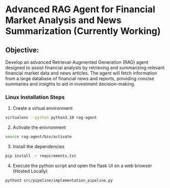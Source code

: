 # Advanced RAG Agent for Financial Market Analysis and News Summarization (Currently Working)
## Objective:
Develop an advanced Retrieval-Augmented Generation (RAG) agent designed to assist financial analysts by retrieving and summarizing relevant financial market data and news articles. The agent will fetch information from a large database of financial news and reports, providing concise summaries and insights to aid in investment decision-making.



### Linux Installation Steps
1. Create a virtual environment
```sh
virtualenv --python python3.10 rag-agent
```

2. Activate the enivronment
```sh
source rag-agent/bin/activate
```

3. Install the dependencies
```sh
pip install -r requirements.txt
```

4. Execute the python script and open the flask UI on a web browser (Hosted Locally) 
```sh
python3 src/pipeline/implementation_pipeline.py
```



 